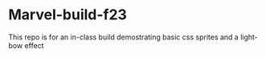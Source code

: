 # Marvel-build-f23
This repo is for an in-class build demostrating basic css sprites and a light-bow effect
